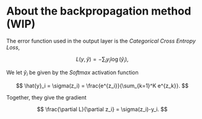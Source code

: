 # About the backpropagation method (WIP)
The error function used in the output layer is the _Categorical Cross Entropy Loss_,

$$
  L(y,\hat{y})=-\sum_i y_i \log(\hat{y}_i),
$$

We let $\hat{y}_i$ be given by the _Softmax_ activation function

$$
  \hat{y}_i = \sigma(z_i) = \frac{e^{z_i}}{\sum_{k=1}^K e^{z_k}}.
$$

Together, they give the gradient

$$
  \frac{\partial L}{\partial z_i} = \sigma(z_i)-y_i.
$$
